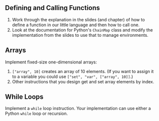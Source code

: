 ## Defining and Calling Functions

1.  Work through the explanation in the slides (and chapter)
    of how to define a function in our little language
    and then how to call one.
2.  Look at the documentation for Python's `ChainMap` class
    and modify the implementation from the slides to use that
    to manage environments.

## Arrays

Implement fixed-size one-dimensional arrays:

1.  `["array", 10]` creates an array of 10 elements.
    (If you want to assign it to a variable you could use `["set", "var", ["array", 10]]`.)
2.  Other instructions that you design get and set array elements by index.

## While Loops

Implement a `while` loop instruction.
Your implementation can use either a Python `while` loop or recursion.
